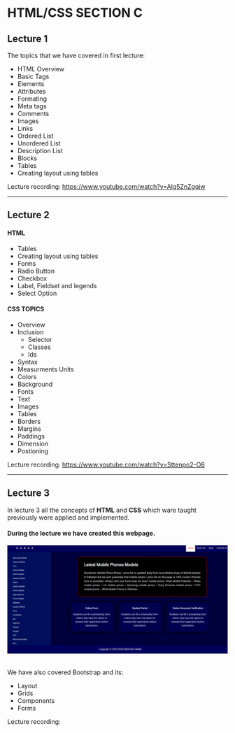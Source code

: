 # HTML/CSS SECTION C

## Lecture 1
The topics that we have covered in first lecture:

- HTML Overview
- Basic Tags
- Elements
- Attributes
- Formating
- Meta tags
- Comments
- Images
- Links
- Ordered List
- Unordered List
- Description List
- Blocks
- Tables
- Creating layout using tables

Lecture recording: https://www.youtube.com/watch?v=Alg5ZnZgqiw
<hr>

## Lecture 2
#### HTML
- Tables
- Creating layout using tables
- Forms
- Radio Button
- Checkbox
- Label, Fieldset and legends
- Select Option


#### CSS TOPICS
- Overview
- Inclusion
  -  Selector
  -  Classes
  -  Ids
- Syntax
- Measurments Units 
- Colors
- Background
- Fonts
- Text
- Images
- Tables
- Borders
- Margins
- Paddings
- Dimension
- Postioning

Lecture recording: https://www.youtube.com/watch?v=Sttenpo2-O8

<hr>

## Lecture 3

In lecture 3 all the concepts of __HTML__ and __CSS__ which ware taught previously were applied and implemented. 



#### During the lecture we have created this webpage.

<img src="./3_lecture_HTML_CSS/final-lecture.png">
<br>
<br>

We have also covered Bootstrap and its:

- Layout
- Grids
- Components
- Forms 

Lecture recording: 